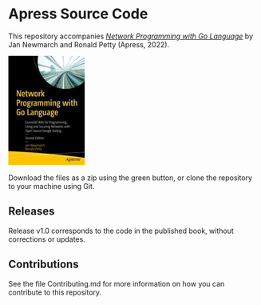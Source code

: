 # Apress Source Code

This repository accompanies [*Network Programming with Go Language*](https://link.springer.com/book/10.1007/978-1-4842-8095-9) by Jan Newmarch and Ronald Petty (Apress, 2022).

[comment]: #cover
![Cover image](978-1-4842-8095-9.jpg)

Download the files as a zip using the green button, or clone the repository to your machine using Git.

## Releases

Release v1.0 corresponds to the code in the published book, without corrections or updates.

## Contributions

See the file Contributing.md for more information on how you can contribute to this repository.